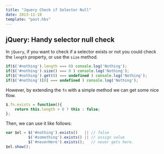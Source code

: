 ```yaml
---
title: "Jquery Check if Selector Null"
date: 2013-11-18
template: "post.hbs"
---
```


## jQuery: Handy selector null check

In `jQuery`, if you want to check if a selector exists or not you could check the `length` property, or use the `size` method.

```javascript
if($('#nothing').length === 0) console.log('Nothing');
if($('#nothing').size() === 0 ) console.log('Nothing');
if($('#nothing').get(0) === undefined ) console.log('Nothing');
if($('#nothing')[0] === undefined ) console.log('Nothing');
```

However, by extending the `fn` with a simple method we can get some nice flow.

```javascript
$.fn.exists = function(){
    return this.length > 0 ? this : false;
};
```

Then, we can use it like follows:

```javascript
var $el = $('#nothing').exists()   || // false
          $('#something').exists() || // assign value
          $('#neverHere').exists();   // never gets here.
$el.show();
```